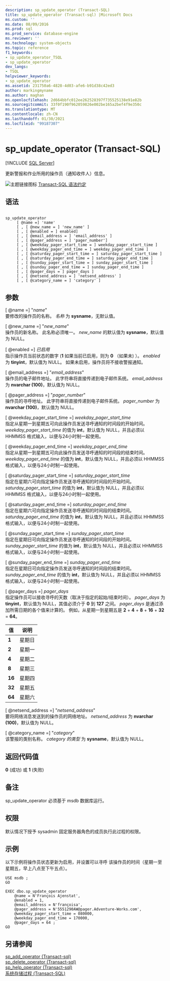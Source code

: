 ```yaml
---
description: sp_update_operator (Transact-SQL)
title: sp_update_operator (Transact-sql) |Microsoft Docs
ms.custom: ''
ms.date: 08/09/2016
ms.prod: sql
ms.prod_service: database-engine
ms.reviewer: ''
ms.technology: system-objects
ms.topic: reference
f1_keywords:
- sp_update_operator_TSQL
- sp_update_operator
dev_langs:
- TSQL
helpviewer_keywords:
- sp_update_operator
ms.assetid: 231750a6-4828-4d03-afe6-b91d38c42ed3
author: markingmyname
ms.author: maghan
ms.openlocfilehash: 2d664bbfc012ee262528397f735525138e91e82b
ms.sourcegitcommit: 33f0f190f962059826e002be165a2bef4f9e350c
ms.translationtype: MT
ms.contentlocale: zh-CN
ms.lasthandoff: 01/30/2021
ms.locfileid: "99187307"
---
```

# <a name="sp_update_operator-transact-sql"></a>sp_update_operator (Transact-SQL)
[!INCLUDE [SQL Server](../../includes/applies-to-version/sqlserver.md)]

  更新警报和作业所用的操作员（通知收件人）信息。  
  
   ![主题链接图标](../../database-engine/configure-windows/media/topic-link.gif "“主题链接”图标") [Transact-SQL 语法约定](../../t-sql/language-elements/transact-sql-syntax-conventions-transact-sql.md)  
  
## <a name="syntax"></a>语法  
  
```  
  
sp_update_operator   
     [ @name =] 'name'   
     [ , [ @new_name = ] 'new_name' ]   
     [ , [ @enabled = ] enabled]   
     [ , [ @email_address = ] 'email_address' ]  
     [ , [ @pager_address = ] 'pager_number']   
     [ , [ @weekday_pager_start_time = ] weekday_pager_start_time ]  
     [ , [ @weekday_pager_end_time = ] weekday_pager_end_time ]   
     [ , [ @saturday_pager_start_time = ] saturday_pager_start_time ]  
     [ , [ @saturday_pager_end_time = ] saturday_pager_end_time ]   
     [ , [ @sunday_pager_start_time = ] sunday_pager_start_time ]  
     [ , [ @sunday_pager_end_time = ] sunday_pager_end_time ]   
     [ , [ @pager_days = ] pager_days ]   
     [ , [ @netsend_address = ] 'netsend_address' ]   
     [ , [ @category_name = ] 'category' ]  
```  
  
## <a name="arguments"></a>参数  
 [ @name =] "*name*"  
 要修改的操作员的名称。 *名称* 为 **sysname**，无默认值。  
  
 [ @new_name =] "*new_name*"  
 操作员的新名称。 此名称必须唯一。 *new_name* 的默认值为 **sysname**，默认值为 NULL。  
  
 [ @enabled =] *已启用*  
 指示操作员当前状态的数字 (**1** 如果当前已启用，则为 **0** （如果未) ）。 *enabled* 为 **tinyint**，默认值为 NULL。 如果未启用，操作员将不接收警报通知。  
  
 [ @email_address =] "*email_address*"  
 操作员的电子邮件地址。 此字符串将直接传递到电子邮件系统。 *email_address* 为 **nvarchar (100)**，默认值为 NULL。  
  
 [ @pager_address =] "*pager_number*"  
 操作员的寻呼地址。 此字符串将直接传递到电子邮件系统。 *pager_number* 为 **nvarchar (100)**，默认值为 NULL。  
  
 [ @weekday_pager_start_time =] *weekday_pager_start_time*  
 指定从星期一到星期五可向此操作员发送寻呼通知的时间段的开始时间。 *weekday_pager_start_time* 的值为 **int**，默认值为 NULL，并且必须以 HHMMSS 格式输入，以便与24小时制一起使用。  
  
 [ @weekday_pager_end_time =] *weekday_pager_end_time*  
 指定从星期一到星期五可向此操作员发送寻呼通知的时间段的结束时间。 *weekday_pager_end_time* 的值为 **int**，默认值为 NULL，并且必须以 HHMMSS 格式输入，以便与24小时制一起使用。  
  
 [ @saturday_pager_start_time =] *saturday_pager_start_time*  
 指定在星期六可向指定操作员发送寻呼通知的时间段的开始时间。 *saturday_pager_start_time* 的值为 **int**，默认值为 NULL，并且必须以 HHMMSS 格式输入，以便与24小时制一起使用。  
  
 [ @saturday_pager_end_time =] *saturday_pager_end_time*  
 指定在星期六可向指定操作员发送寻呼通知的时间段的结束时间。 *saturday_pager_end_time* 的值为 **int**，默认值为 NULL，并且必须以 HHMMSS 格式输入，以便与24小时制一起使用。  
  
 [ @sunday_pager_start_time =] *sunday_pager_start_time*  
 指定在星期日可向指定操作员发送寻呼通知的时间段的开始时间。 *sunday_pager_start_time* 的值为 **int**，默认值为 NULL，并且必须以 HHMMSS 格式输入，以便与24小时制一起使用。  
  
 [ @sunday_pager_end_time =] *sunday_pager_end_time*  
 指定在星期日可向指定操作员发送寻呼通知的时间段的结束时间。 *sunday_pager_end_time* 的值为 **int**，默认值为 NULL，并且必须以 HHMMSS 格式输入，以便与24小时制一起使用。  
  
 [ @pager_days =] *pager_days*  
 指定操作员可以接收寻呼的天数（取决于指定的起始/结束时间）。 *pager_days* 为 **tinyint**，默认值为 NULL，其值必须介于 **0** 到 **127** 之间。 *pager_days* 是通过添加所需日期的各个值来计算的。 例如，从星期一到星期五是 **2** + **4** + **8** + **16** + **32**  =  **64**。  
  
|值|说明|  
|-----------|-----------------|  
|**1**|星期日|  
|**2**|星期一|  
|**4**|星期二|  
|**8**|星期三|  
|**16**|星期四|  
|**32**|星期五|  
|**64**|星期六|  
  
 [ @netsend_address =] "*netsend_address*"  
 要将网络消息发送到的操作员的网络地址。 *netsend_address* 为 **nvarchar (100)**，默认值为 NULL。  
  
 [ @category_name =] "*category*"  
 该警报的类别名称。 *category 的类型* 为 **sysname**，默认值为 NULL。  
  
## <a name="return-code-values"></a>返回代码值  
 **0** (成功) 或 **1** (失败)   
  
## <a name="remarks"></a>备注  
 sp_update_operator 必须基于 msdb 数据库运行。  
  
## <a name="permissions"></a>权限  
 默认情况下授予 sysadmin 固定服务器角色的成员执行此过程的权限。  
  
## <a name="examples"></a>示例  
 以下示例将操作员状态更新为启用，并设置可以寻呼 该操作员的时间（星期一至星期五，早上八点至下午五点）。  
  
```  
USE msdb ;  
GO  
  
EXEC dbo.sp_update_operator   
    @name = N'François Ajenstat',  
    @enabled = 1,  
    @email_address = N'françoisa',  
    @pager_address = N'5551290AW@pager.Adventure-Works.com',  
    @weekday_pager_start_time = 080000,  
    @weekday_pager_end_time = 170000,  
    @pager_days = 64 ;  
GO  
```  
  
## <a name="see-also"></a>另请参阅  
 [sp_add_operator &#40;Transact-sql&#41;](../../relational-databases/system-stored-procedures/sp-add-operator-transact-sql.md)   
 [sp_delete_operator &#40;Transact-sql&#41;](../../relational-databases/system-stored-procedures/sp-delete-operator-transact-sql.md)   
 [sp_help_operator &#40;Transact-sql&#41;](../../relational-databases/system-stored-procedures/sp-help-operator-transact-sql.md)   
 [系统存储过程 (Transact-SQL)](../../relational-databases/system-stored-procedures/system-stored-procedures-transact-sql.md)  
  
  
